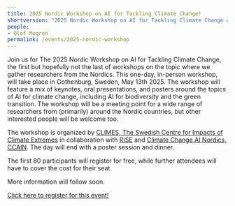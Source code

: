 ```yaml
---
title: 2025 Nordic Workshop on AI for Tackling Climate Change!
shortversion: "2025 Nordic Workshop on AI for Tackling Climate Change will take place in Gothenburg, Sweden, May 13th 2025."
people:
- Olof Mogren
permalink: /events/2025-nordic-workshop
---
```


Join us for The 2025 Nordic Workshop on AI for Tackling Climate Change, the first but hopefully not the last of workshops on the topic where we gather researchers from the Nordics. This one-day, in-person workshop, will take place in Gothenburg, Sweden, May 13th 2025. The workshop will feature a mix of keynotes, oral presentations, and posters around the topics of AI for climate change, including AI for biodiversity and the green transition. The workshop will be a meeting point for a wide range of researchers from (primarily) around the Nordic countries, but other interested people will be welcome too.

The workshop is organized by [CLIMES, The Swedish Centre for Impacts of Climate Extremes](https://climes.se/) in collaboration with [RISE](https://ri.se/) and [Climate Change AI Nordics, CCAIN](https://ccain.cc/). The day will end with a poster session and dinner.

The first 80 participants will register for free, while further attendees will have to cover the cost for their seat.

More information will follow soon.

[Click here to register for this event!](https://forms.gle/vt7gMYwoR8tvGx9T7)

